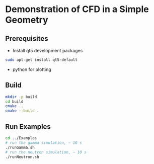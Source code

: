 # Demonstration of CFD in a Simple Geometry

## Prerequisites
- Install qt5 development packages
```bash
sudo apt-get install qt5-default
```
- python for plotting

## Build
  ```bash
  mkdir -p build
  cd build
  cmake ..
  cmake --build .
  ```
## Run Examples
```bash
cd ../Examples
# run the gamma simulation, ~ 10 s
./runGamma.sh
# run the neutron simulation, ~ 10 s
./runNeutron.sh 
```
